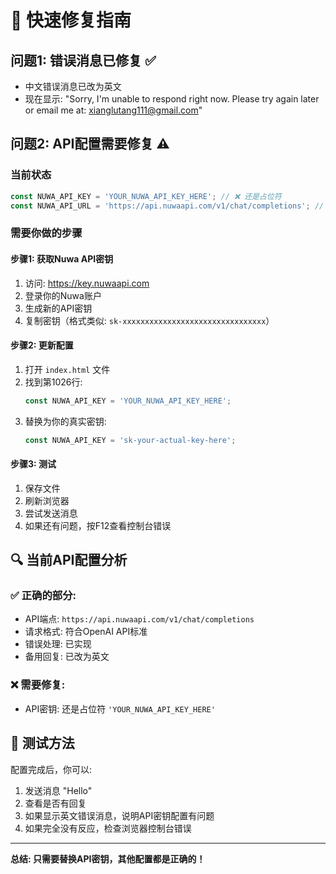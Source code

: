 # 🚀 快速修复指南

## 问题1: 错误消息已修复 ✅
- 中文错误消息已改为英文
- 现在显示: "Sorry, I'm unable to respond right now. Please try again later or email me at: xianglutang111@gmail.com"

## 问题2: API配置需要修复 ⚠️

### 当前状态
```javascript
const NUWA_API_KEY = 'YOUR_NUWA_API_KEY_HERE'; // ❌ 还是占位符
const NUWA_API_URL = 'https://api.nuwaapi.com/v1/chat/completions'; // ✅ 正确
```

### 需要你做的步骤

#### 步骤1: 获取Nuwa API密钥
1. 访问: https://key.nuwaapi.com
2. 登录你的Nuwa账户
3. 生成新的API密钥
4. 复制密钥（格式类似: `sk-xxxxxxxxxxxxxxxxxxxxxxxxxxxxxxxx`）

#### 步骤2: 更新配置
1. 打开 `index.html` 文件
2. 找到第1026行:
   ```javascript
   const NUWA_API_KEY = 'YOUR_NUWA_API_KEY_HERE';
   ```
3. 替换为你的真实密钥:
   ```javascript
   const NUWA_API_KEY = 'sk-your-actual-key-here';
   ```

#### 步骤3: 测试
1. 保存文件
2. 刷新浏览器
3. 尝试发送消息
4. 如果还有问题，按F12查看控制台错误

## 🔍 当前API配置分析

### ✅ 正确的部分:
- API端点: `https://api.nuwaapi.com/v1/chat/completions`
- 请求格式: 符合OpenAI API标准
- 错误处理: 已实现
- 备用回复: 已改为英文

### ❌ 需要修复:
- API密钥: 还是占位符 `'YOUR_NUWA_API_KEY_HERE'`

## 🧪 测试方法

配置完成后，你可以:
1. 发送消息 "Hello"
2. 查看是否有回复
3. 如果显示英文错误消息，说明API密钥配置有问题
4. 如果完全没有反应，检查浏览器控制台错误

---

**总结: 只需要替换API密钥，其他配置都是正确的！**





